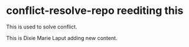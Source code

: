 # conflict-resolve-repo reediting this
This is used to solve conflict.

This is Dixie Marie Laput adding new content.